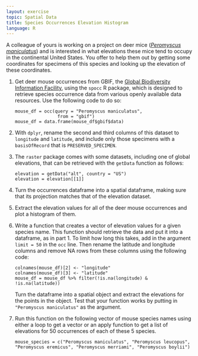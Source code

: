 ```yaml
---
layout: exercise
topic: Spatial Data
title: Species Occurrences Elevation Histogram
language: R
---
```


A colleague of yours is working on a project on deer mice ([*Peromyscus maniculatus*](http://animaldiversity.org/accounts/Peromyscus_maniculatus/)) and is interested in what elevations these mice tend to occupy in the continental United States. You offer to help them out by getting some coordinates for specimens of this species and looking up the elevation of these coordinates. 

1. Get deer mouse occurrences from GBIF, the [Global Biodiversity Information Facility](https://www.gbif.org/), using the `spocc` R package, which is designed to retrieve species occurrence data from various openly available data resources. Use the following code to do so: 

	```
	mouse_df = occ(query = "Peromyscus maniculatus", 
					from = "gbif")
	mouse_df = data.frame(mouse_df$gbif$data)
	```

2. With `dplyr`, rename the second and third columns of this dataset to `longitude` and `latitude`, and include only those specimens with a `basisOfRecord` that is `PRESERVED_SPECIMEN`. 

3. The `raster` package comes with some datasets, including one of global elevations, that can be retrieved with the `getData` function as follows: 

	```
	elevation = getData("alt", country = "US")
	elevation = elevation[[1]]
	```

4. Turn the occurrences dataframe into a spatial dataframe, making sure that its projection matches that of the elevation dataset. 

5. Extract the elevation values for all of the deer mouse occurrences and plot a histogram of them. 

6. Write a function that creates a vector of elevation values for a given species name. This function should retrieve the data and put it into a dataframe, as in part 1. To limit how long this takes, add in the argument `limit = 50` in the `occ` line. Then rename the latitude and longitude columns and remove NA rows from these columns using the following code: 

	```
	colnames(mouse_df)[2] <- "longitude"
	colnames(mouse_df)[3] <- "latitude"
	mouse_df = mouse_df %>% filter(!is.na(longitude) & !is.na(latitude))
	```

	Turn the dataframe into a spatial object and extract the elevations for the points in the object. Test that your function works by putting in `"Peromyscus maniculatus"` as the argument.

7. Run this function on the following vector of mouse species names using either a 
loop to get a vector or an apply function to get a list of elevations for 50 occurrences of each of these 5 species. 

	```
	mouse_species = c("Peromyscus maniculatus", "Peromyscus leucopus", "Peromyscus eremicus", "Peromyscus merriami", "Peromyscus boylii")
	```
